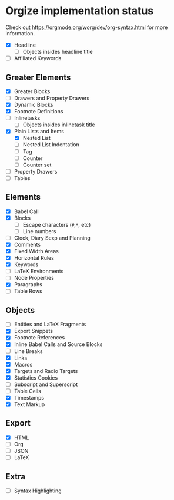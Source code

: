 # Orgize implementation status

Check out https://orgmode.org/worg/dev/org-syntax.html for more information.

- [x] Headline
  - [ ] Objects insides headline title
- [ ] Affiliated Keywords

## Greater Elements
- [x] Greater Blocks
- [ ] Drawers and Property Drawers
- [x] Dynamic Blocks
- [x] Footnote Definitions
- [ ] Inlinetasks
  - [ ] Objects insides inlinetask title
- [x] Plain Lists and Items
  - [x] Nested List
  - [ ] Nested List Indentation
  - [ ] Tag
  - [ ] Counter
  - [ ] Counter set
- [ ] Property Drawers
- [ ] Tables

## Elements

- [x] Babel Call
- [x] Blocks
  - [ ] Escape characters (`#`,`*`, etc)
  - [ ] Line numbers
- [ ] Clock, Diary Sexp and Planning
- [x] Comments
- [x] Fixed Width Areas
- [x] Horizontal Rules
- [x] Keywords
- [ ] LaTeX Environments
- [ ] Node Properties
- [x] Paragraphs
- [ ] Table Rows

## Objects

- [ ] Entities and LaTeX Fragments
- [x] Export Snippets
- [x] Footnote References
- [x] Inline Babel Calls and Source Blocks
- [ ] Line Breaks
- [x] Links
- [x] Macros
- [x] Targets and Radio Targets
- [x] Statistics Cookies
- [ ] Subscript and Superscript
- [ ] Table Cells
- [x] Timestamps
- [x] Text Markup

## Export

- [x] HTML
- [ ] Org
- [ ] JSON
- [ ] LaTeX

## Extra

- [ ] Syntax Highlighting
